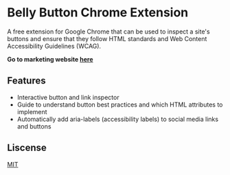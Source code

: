# Belly Button Chrome Extension
A free extension for Google Chrome that can be used to inspect a site's buttons and ensure that they follow HTML standards and Web Content Accessibility Guidelines (WCAG).

**Go to marketing website [here](https://getbellybutton.com/)**

## Features
- Interactive button and link inspector
- Guide to understand button best practices and which HTML attributes to implement
- Automatically add aria-labels (accessibility labels) to social media links and buttons
  
## Liscense
  [MIT](https://opensource.org/licenses/MIT)
